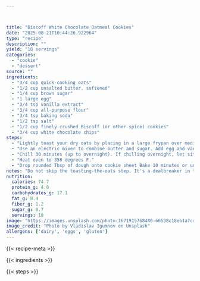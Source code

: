 ```yaml
---



title: "Biscoff White Chocolate Oatmeal Cookies"
date: "2025-08-21T10:44:26.922964"
type: "recipe"
description: ""
yield: "18 servings"
categories:
  - "cookie"
  - "dessert"
source: ""
ingredients:
  - "3/4 cup quick-cooking oats"
  - "1/2 cup unsalted butter, softened"
  - "1/4 cup brown sugar"
  - "1 large egg"
  - "3/4 tsp vanilla extract"
  - "3/4 cup all-purpose flour"
  - "3/4 tsp baking soda"
  - "1/2 tsp salt"
  - "1/2 cup finely crushed Biscoff (or other spice) cookies"
  - "3/4 cup white chocolate chips"
steps:
  - "Lightly toast your dry oats by placing in a large frypan over medium heat; cook about 4 minutes, stirring frequently, until oats turn golden and become aromatic. Remove from heat and cool."
  - "Use an electric mixer to combine butter and sugar. Add egg and vanilla, mix until combined. In a separate bowl combine flour, baking soda, salt and Biscoff crumbs. Gradually add flour mixture to butter mixture, beating just until combined. Stir in toasted oats and white chocolate chips."
  - "Chill 30 minutes (up to overnight). If chilling overnight, let sit on counter for 10 minutes or so before scooping."
  - "Heat oven to 350 degrees F."
  - "Drop rounded Tbsp of dough onto cookie sheet Bake 10 minutes or until barely golden brown on the edges. Transfer cookies to wire racks to cool."
notes: "Do not skip the toasting-the-oats step. It's a dealbreaker in these. Biscoff are those yummy spice cookies we talked about here. If you can't find them, sub any spice cookie"
nutrition:
  calories: 74.7
  protein_g: 4.0
  carbohydrates_g: 17.1
  fat_g: 8.4
  fiber_g: 1.2
  sugar_g: 0.7
  servings: 18
image: "https://images.unsplash.com/photo-1671915768480-66538c18eb1a?crop=entropy&cs=tinysrgb&fit=max&fm=jpg&ixid=M3w3OTQ5MzV8MHwxfHNlYXJjaHwxfHxiaXNjb2ZmJTIwd2hpdGUlMjBjaG9jb2xhdGUlMjBvYXRtZWFsJTIwY29va2llcyUyMGZvb2QlMjBjb29raWV8ZW58MXwwfHx8MTc1NTc5NTg3OHww&ixlib=rb-4.1.0&q=80&w=1080"
image_credit: "Photo by Vladislav Igumnov on Unsplash"
allergens: ['dairy', 'eggs', 'gluten']
---
```


{{< recipe-meta >}}

{{< ingredients >}}

{{< steps >}}
